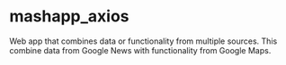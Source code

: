 # mashapp_axios
Web app that combines data or functionality from multiple sources. This combine data from Google News with functionality from Google Maps.
